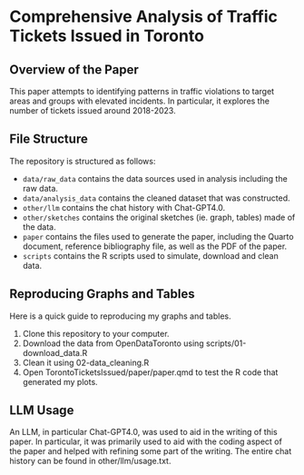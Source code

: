 # Comprehensive Analysis of Traffic Tickets Issued in Toronto

## Overview of the Paper

This paper attempts to identifying patterns in traffic violations to target areas and groups with elevated incidents. In particular, it explores the number of tickets issued around 2018-2023.

## File Structure

The repository is structured as follows:

- `data/raw_data` contains the data sources used in analysis including the raw data. 
- `data/analysis_data` contains the cleaned dataset that was constructed. 
- `other/llm` contains the chat history with Chat-GPT4.0. 
- `other/sketches` contains the original sketches (ie. graph, tables) made of the data. 
- `paper` contains the files used to generate the paper, including the Quarto document, reference bibliography file, as well as the PDF of the paper. 
- `scripts` contains the R scripts used to simulate, download and clean data.

## Reproducing Graphs and Tables

Here is a quick guide to reproducing my graphs and tables.

1. Clone this repository to your computer.
2. Download the data from OpenDataToronto using scripts/01-download_data.R 
3. Clean it using 02-data_cleaning.R 
4. Open TorontoTicketsIssued/paper/paper.qmd to test the R code that generated my plots.

## LLM Usage

An LLM, in particular Chat-GPT4.0, was used to aid in the writing of this paper. In particular, it was primarily used to aid with the coding aspect of the paper and helped with refining some part of the writing. The entire chat history can be found in other/llm/usage.txt.
